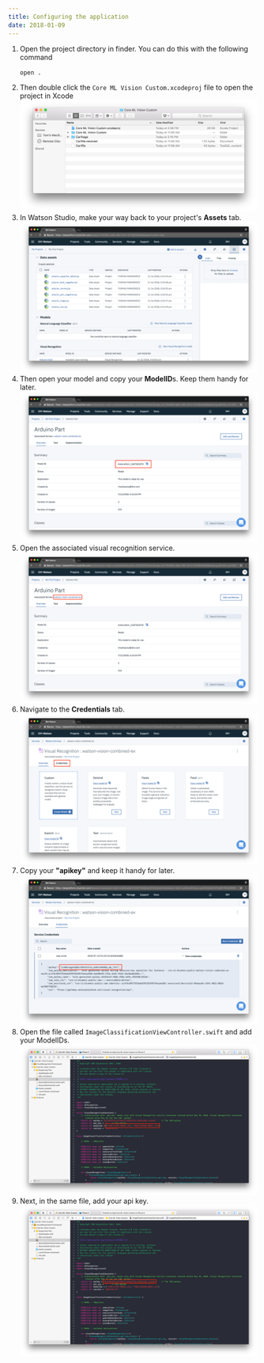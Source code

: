 ```yaml
---
title: Configuring the application
date: 2018-01-09
---
```


1. Open the project directory in finder. You can do this with the following command
   ```bash
   open .
   ```
1. Then double click the `Core ML Vision Custom.xcodeproj` file to open the project in Xcode
![](assets/step_9_open_project.png)
1. In Watson Studio, make your way back to your project's **Assets** tab.
![](assets/arduino_data_assets_list.png)
1. Then open your model and copy your **ModelID**s. Keep them handy for later.
![](assets/arduino_model_id.png)
1. Open the associated visual recognition service.
![](assets/arduino_associated_service.png)
1. Navigate to the **Credentials** tab.
![](assets/arduino_credentials.png)
1. Copy your **"apikey"** and keep it handy for later.
![](assets/arduino_api_key.png)
1. Open the file called `ImageClassificationViewController.swift` and add your ModelIDs.
![](assets/step_9_add_model_ids.png)
1. Next, in the same file, add your api key.
![](assets/step_9_add_api_key.png)
